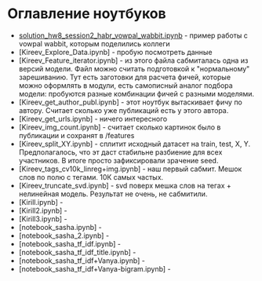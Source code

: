 # Оглавление ноутбуков

- [solution_hw8_session2_habr_vowpal_wabbit.ipynb]([solution]_hw8_session2_habr_vowpal_wabbit.ipynb) - пример работы с vowpal wabbit, которым поделились коллеги
- [Kireev_Explore_Data.ipynb] - пробую посмотреть данные
- [Kireev_Feature_iterator.ipynb] - из этого файла сабмиталась одна из версий модели. Файл можно считать подготовкой к "нормальному" зарешиванию. Тут есть заготовки для расчета фичей, которые можно оформлять в модули, есть самописный аналог подбора модели: пробуются разные комбинации фичей с разными моделями.
- [Kireev_get_author_publ.ipynb] - этот ноутбук вытаскивает фичу по автору. Считает сколько уже публикаций есть у этого автора.
- [Kireev_get_urls.ipynb] - ничего интересного 
- [Kireev_img_count.ipynb] - считает сколько картинок было в публикации и сохранят в /features
- [Kireev_split_XY.ipynb] - сплитит исходный датасет на train, test, X, Y. Предполагалось, что эт даст стабильне разбиение для всех участников. В итоге просто зафиксировали зрачение seed.
- [Kireev_tags_cv10k_linreg+img.ipynb] - наш первый сабмит. Мешок слов по полю с тегами. 10К самых частых. 
- [Kireev_truncate_svd.ipynb] - svd поверх мешка слов на тегах + нелинейная модель. Результат не очень, не сабмитили.
- [Kirill.ipynb] - 
- [Kirill2.ipynb] - 
- [Kirill3.ipynb] - 
- [notebook_sasha.ipynb] - 
- [notebook_sasha_2.ipynb] - 
- [notebook_sasha_tf_idf.ipynb] - 
- [notebook_sasha_tf_idf_title.ipynb] - 
- [notebook_sasha_tf_idf+Vanya.ipynb] - 
- [notebook_sasha_tf_idf+Vanya-bigram.ipynb] - 
